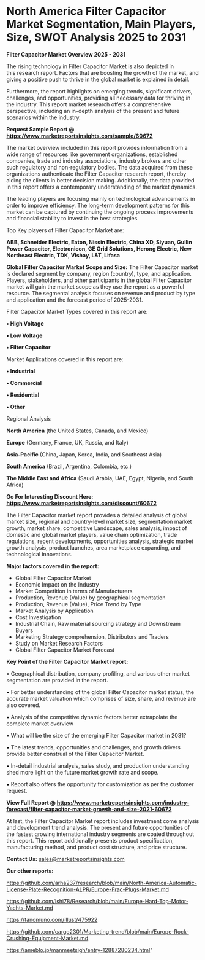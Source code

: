 # North America Filter Capacitor Market Segmentation, Main Players, Size, SWOT Analysis 2025 to 2031

<Strong> Filter Capacitor Market Overview 2025 - 2031</strong>

The rising technology in Filter Capacitor Market is also depicted in this research report. Factors that are boosting the growth of the market, and giving a positive push to thrive in the global market is explained in detail.

Furthermore, the report highlights on emerging trends, significant drivers, challenges, and opportunities, providing all necessary data for thriving in the industry. This report market research offers a comprehensive perspective, including an in-depth analysis of the present and future scenarios within the industry.

<strong>Request Sample Report @ <a href=https://www.marketreportsinsights.com/sample/60672>https://www.marketreportsinsights.com/sample/60672</a></strong>

The market overview included in this report provides information from a wide range of resources like government organizations, established companies, trade and industry associations, industry brokers and other such regulatory and non-regulatory bodies. The data acquired from these organizations authenticate the Filter Capacitor research report, thereby aiding the clients in better decision making. Additionally, the data provided in this report offers a contemporary understanding of the market dynamics.

The leading players are focusing mainly on technological advancements in order to improve efficiency. The long-term development patterns for this market can be captured by continuing the ongoing process improvements and financial stability to invest in the best strategies.

Top Key players of Filter Capacitor Market are:

<strong>ABB, Schneider Electric, Eaton, Nissin Electric, China XD, Siyuan, Guilin Power Capacitor, Electronicon, GE Grid Solutions, Herong Electric, New Northeast Electric, TDK, Vishay, L&T, Lifasa</strong>

<strong><b>Global Filter Capacitor Market Scope and Size:</b></strong>
The Filter Capacitor market is declared segment by company, region (country), type, and application. Players, stakeholders, and other participants in the global Filter Capacitor market will gain the market scope as they use the report as a powerful resource. The segmental analysis focuses on revenue and product by type and application and the forecast period of 2025-2031.

Filter Capacitor Market Types covered in this report are:

<strong>• High Voltage

• Low Voltage

• Filter Capacitor</strong>

Market Applications covered in this report are:

<strong>• Industrial

• Commercial

• Residential

• Other</strong> 

Regional Analysis

<strong>North America</strong> (the United States, Canada, and Mexico)

<strong>Europe</strong> (Germany, France, UK, Russia, and Italy)

<strong>Asia-Pacific</strong> (China, Japan, Korea, India, and Southeast Asia)

<strong>South America</strong> (Brazil, Argentina, Colombia, etc.)

<strong>The Middle East and Africa</strong> (Saudi Arabia, UAE, Egypt, Nigeria, and South Africa)

<strong>Go For Interesting Discount Here: <a href=https://www.marketreportsinsights.com/discount/60672>https://www.marketreportsinsights.com/discount/60672</a></strong>

The Filter Capacitor market report provides a detailed analysis of global market size, regional and country-level market size, segmentation market growth, market share, competitive Landscape, sales analysis, impact of domestic and global market players, value chain optimization, trade regulations, recent developments, opportunities analysis, strategic market growth analysis, product launches, area marketplace expanding, and technological innovations.

<strong><b>Major factors covered in the report:</b></strong>
<ul>
  <li>Global Filter Capacitor Market </li>
  <li>Economic Impact on the Industry</li>
  <li>Market Competition in terms of Manufacturers</li>
  <li>Production, Revenue (Value) by geographical segmentation</li>
  <li>Production, Revenue (Value), Price Trend by Type</li>
  <li>Market Analysis by Application</li>
  <li>Cost Investigation</li>
  <li>Industrial Chain, Raw material sourcing strategy and Downstream Buyers</li>
  <li>Marketing Strategy comprehension, Distributors and Traders</li>
  <li>Study on Market Research Factors</li>
  <li>Global Filter Capacitor Market Forecast</li>
</ul>

<strong><b>Key Point of the Filter Capacitor Market report:</b></strong>

• Geographical distribution, company profiling, and various other market segmentation are provided in the report.

• For better understanding of the global Filter Capacitor market status, the accurate market valuation which comprises of size, share, and revenue are also covered.

• Analysis of the competitive dynamic factors better extrapolate the complete market overview

• What will be the size of the emerging Filter Capacitor market in 2031?

• The latest trends, opportunities and challenges, and growth drivers provide better construal of the Filter Capacitor Market.

• In-detail industrial analysis, sales study, and production understanding shed more light on the future market growth rate and scope.

• Report also offers the opportunity for customization as per the customer request.

<strong><b>View Full Report @ <a href=https://www.marketreportsinsights.com/industry-forecast/filter-capacitor-market-growth-and-size-2021-60672>https://www.marketreportsinsights.com/industry-forecast/filter-capacitor-market-growth-and-size-2021-60672</a></b></strong>


At last, the Filter Capacitor Market report includes investment come analysis and development trend analysis. The present and future opportunities of the fastest growing international industry segments are coated throughout this report. This report additionally presents product specification, manufacturing method, and product cost structure, and price structure.

<strong>Contact Us:</strong>
sales@marketreportsinsights.com

<strong>Our other reports:</strong>

<a href=https://github.com/arha237/research/blob/main/North-America-Automatic-License-Plate-Recognition-ALPR/Europe-Frac-Plugs-Market.md>https://github.com/arha237/research/blob/main/North-America-Automatic-License-Plate-Recognition-ALPR/Europe-Frac-Plugs-Market.md</a>

<a href=https://github.com/Ishi78/Research/blob/main/Europe-Hard-Top-Motor-Yachts-Market.md>https://github.com/Ishi78/Research/blob/main/Europe-Hard-Top-Motor-Yachts-Market.md</a>

<a href=https://tanomuno.com/illust/475922>https://tanomuno.com/illust/475922</a>

<a href=https://github.com/cargo2301/Marketing-trend/blob/main/Europe-Rock-Crushing-Equipment-Market.md>https://github.com/cargo2301/Marketing-trend/blob/main/Europe-Rock-Crushing-Equipment-Market.md</a>

<a href=https://ameblo.jp/manmeetsigh/entry-12887280234.html>https://ameblo.jp/manmeetsigh/entry-12887280234.html</a>"
